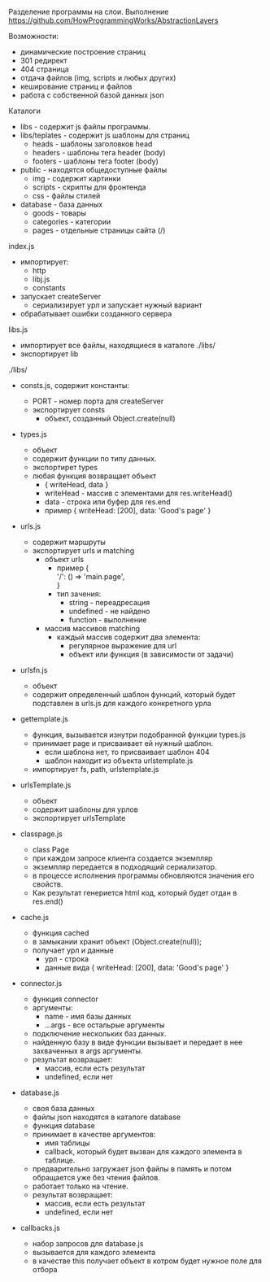 Разделение программы на слои. Выполнение https://github.com/HowProgrammingWorks/AbstractionLayers

Возможности:  
  - динамические построение страниц  
  - 301 редирект  
  - 404 страница  
  - отдача файлов (img, scripts и любых других)  
  - кеширование страниц и файлов
  - работа с собственной базой данных json

Каталоги   
  - libs - содержит js файлы программы.  
  - libs/teplates - содержит js шаблоны для страниц  
    - heads - шаблоны заголовков head
    - headers - шаблоны тега header (body)
    - footers - шаблоны тега footer (body)
  - public - находятся общедоступные файлы
    - img - содeржит картинки  
    - scripts - скрипты для фронтенда  
    - css - файлы стилей
  - database - база данных
    - goods - товары
    - categories - категории
    - pages - отдельные страницы сайта (/)

index.js  
  - импортирует:   
    - http  
    - libj.js  
    - constants  
  - запускает createServer  
    - сериализирует урл и запускает нужный вариант  
  - обрабатывает ошибки созданного сервера  

libs.js  
  - импортирует все файлы, находящиеся в каталоге ./libs/  
  - экспортирует lib  

./libs/  
  - consts.js, содержит константы:  
    - PORT - номер порта для createServer  
    - экспортирует consts
      - объект, созданный Object.create(null)

  - types.js  
    - объект  
    - содержит функции по типу данных.   
    - экспортирет types    
    - любая функция возвращает объект  
      - { writeHead, data }  
      - writeHead - массив с элементами для res.writeHead()  
      - data - строка или буфер для res.end  
      - пример { writeHead: [200], data: 'Good's page' }  

  - urls.js  
    - содержит маршруты  
    - экспортирует urls и matching  
      - объект urls 
        - пример {   
                   '/': () => 'main.page',  
	  	  }  
        - тип зачения:  
          - string - переадресация  
          - undefined - не найдено  
          - function - выполнение   
      - массив массивов matching  
        - каждый массив содержит два элемента:  
          -  регулярное выражение для url  
          -  объект или функция (в зависимости от задачи)  

  - urlsfn.js  
    - объект  
    - содержит определенный шаблон функций, который будет подставлен в urls.js для каждого конкретного урла       

  - gettemplate.js  
    - функция, вызывается изнутри подобранной функции types.js  
    - принимает page и присваивает ей нужный шаблон.  
      - если шаблона нет, то присваивает шаблон 404  
      - шаблон находит из объекта urlstemplate.js  
    - импортирует fs, path, urlstemplate.js  

  - urlsTemplate.js  
    - объект  
    - содержит шаблоны для урлов  
    - экспортирует urlsTemplate  
  
  - classpage.js  
    - class Page  
    - при каждом запросе клиента создается экземпляр  
    - экземпляр передается в подходящий сериализатор.  
    - в процессе исполнения программы обновляются значения его свойств.   
    - Как результат генериется html код, который будет отдан в res.end()  

  - cache.js  
    - функция cached  
    - в замыкании хранит объект (Object.create(null));
    - получает урл и данные  
      - урл - строка  
      - данные вида { writeHead: [200], data: 'Good's page' }   

  - connector.js  
    - функция connector  
    - аргументы:   
      - name - имя базы данных   
      - ...args - все остальрые аргументы  
    - подключение нескольких баз данных.  
    - найденную базу в виде функции вызывает и передает в нее захваченных в args аргументы.  
    - результат возвращает:  
      - массив, если есть результат  
      - undefined, если нет  

  - database.js   
    - своя база данных  
    - файлы json находятся в каталоге database  
    - функция database   
    - принимает в качестве аргументов:  
      - имя таблицы  
      - callback, который будет вызван для каждого элемента в таблице.  
    - предварительно загружает json файлы в память и потом обращается уже без чтения файлов.  
    - работает только на чтение.    
    - результат возвращает:  
      - массив, если есть результат  
      - undefined, если нет  

  - callbacks.js  
    - набор запросов для database.js
    - вызывается для каждого элемента
    - в качестве this получает объект в котром будет нужное поле для отбора  

